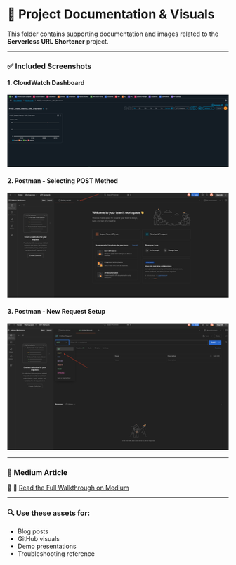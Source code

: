 # 📸 Project Documentation & Visuals

This folder contains supporting documentation and images related to the **Serverless URL Shortener** project.

---

### ✅ Included Screenshots

#### 1. **CloudWatch Dashboard**
![CloudWatch Dashboard](../cloudwatch/cloudwatch-dashboard.png)

#### 2. **Postman - Selecting POST Method**
![Postman POST Method](../cloudwatch/postman-method.png)

#### 3. **Postman - New Request Setup**
![Postman New Request](../cloudwatch/postman-new-request.png)

---

### 📝 Medium Article
📖 📖 [Read the Full Walkthrough on Medium](https://medium.com/@tati.fluffy/building-a-serverless-url-shortener-with-aws-lambda-api-gateway-and-cloudwatch-monitoring-dbc10e016b3f)


---

### 🔍 Use these assets for:
- Blog posts  
- GitHub visuals  
- Demo presentations  
- Troubleshooting reference

